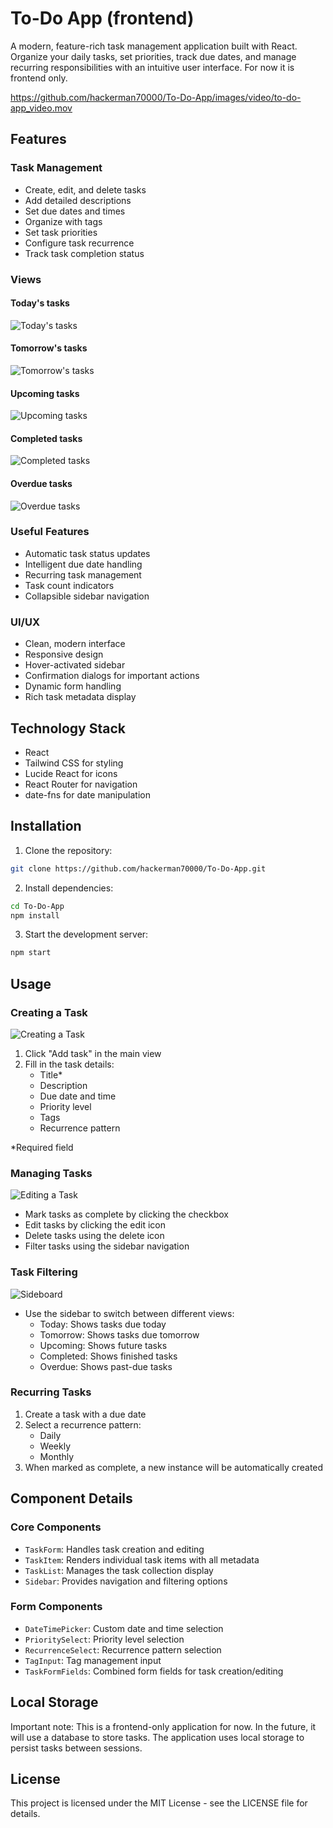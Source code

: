 # To-Do App (frontend)

A modern, feature-rich task management application built with React. Organize your daily tasks, set priorities, track due dates, and manage recurring responsibilities with an intuitive user interface. For now it is frontend only.

https://github.com/hackerman70000/To-Do-App/images/video/to-do-app_video.mov

## Features

### Task Management

- Create, edit, and delete tasks
- Add detailed descriptions
- Set due dates and times
- Organize with tags
- Set task priorities
- Configure task recurrence
- Track task completion status

### Views

#### Today's tasks

![Today's tasks](images/view_today.png)

#### Tomorrow's tasks

![Tomorrow's tasks](images/view_tomorrow.png)

#### Upcoming tasks

![Upcoming tasks](images/view_upcoming.png)

#### Completed tasks

![Completed tasks](images/view_completed.png)

#### Overdue tasks

![Overdue tasks](images/view_overdue.png)

### Useful Features

- Automatic task status updates
- Intelligent due date handling
- Recurring task management
- Task count indicators
- Collapsible sidebar navigation

### UI/UX

- Clean, modern interface
- Responsive design
- Hover-activated sidebar
- Confirmation dialogs for important actions
- Dynamic form handling
- Rich task metadata display

## Technology Stack

- React
- Tailwind CSS for styling
- Lucide React for icons
- React Router for navigation
- date-fns for date manipulation

## Installation

1. Clone the repository:

```bash
git clone https://github.com/hackerman70000/To-Do-App.git
```

2. Install dependencies:

```bash
cd To-Do-App
npm install
```

3. Start the development server:

```bash
npm start
```

## Usage

### Creating a Task

![Creating a Task](images/create_task.png)

1. Click "Add task" in the main view
2. Fill in the task details:
   - Title\*
   - Description
   - Due date and time
   - Priority level
   - Tags
   - Recurrence pattern

\*Required field

### Managing Tasks

![Editing a Task](images/edit_task.png)

- Mark tasks as complete by clicking the checkbox
- Edit tasks by clicking the edit icon
- Delete tasks using the delete icon
- Filter tasks using the sidebar navigation

### Task Filtering

![Sideboard](images/sideboard.png)

- Use the sidebar to switch between different views:
  - Today: Shows tasks due today
  - Tomorrow: Shows tasks due tomorrow
  - Upcoming: Shows future tasks
  - Completed: Shows finished tasks
  - Overdue: Shows past-due tasks

### Recurring Tasks

1. Create a task with a due date
2. Select a recurrence pattern:
   - Daily
   - Weekly
   - Monthly
3. When marked as complete, a new instance will be automatically created

## Component Details

### Core Components

- `TaskForm`: Handles task creation and editing
- `TaskItem`: Renders individual task items with all metadata
- `TaskList`: Manages the task collection display
- `Sidebar`: Provides navigation and filtering options

### Form Components

- `DateTimePicker`: Custom date and time selection
- `PrioritySelect`: Priority level selection
- `RecurrenceSelect`: Recurrence pattern selection
- `TagInput`: Tag management input
- `TaskFormFields`: Combined form fields for task creation/editing

## Local Storage

Important note: This is a frontend-only application for now. In the future, it will use a database to store tasks. The application uses local storage to persist tasks between sessions.

## License

This project is licensed under the MIT License - see the LICENSE file for details.
